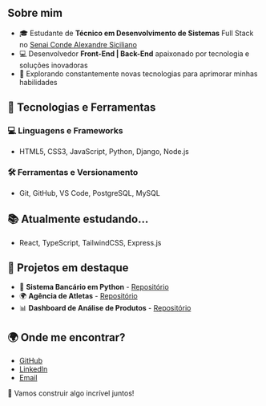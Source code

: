<h2>Sobre mim</h2>
<ul>
    <li>🎓 Estudante de <strong>Técnico em Desenvolvimento de Sistemas</strong> Full Stack no <a href="https://sp.senai.br/unidade/jundiai/">Senai Conde Alexandre Siciliano</a></li>
    <li>💻 Desenvolvedor <strong>Front-End | Back-End</strong> apaixonado por tecnologia e soluções inovadoras</li>
    <li>🚀 Explorando constantemente novas tecnologias para aprimorar minhas habilidades</li>
</ul>

<h2>🚀 Tecnologias e Ferramentas</h2>
<h3>💻 Linguagens e Frameworks</h3>
<ul>
    <li>HTML5, CSS3, JavaScript, Python, Django, Node.js</li>
</ul>

<h3>🛠️ Ferramentas e Versionamento</h3>
<ul>
    <li>Git, GitHub, VS Code, PostgreSQL, MySQL</li>
</ul>

<h2>📚 Atualmente estudando...</h2>
<ul>
    <li>React, TypeScript, TailwindCSS, Express.js</li>
</ul>

<h2>📌 Projetos em destaque</h2>
<ul>
    <li>🏦 <strong>Sistema Bancário em Python</strong> - <a href="https://github.com/DEV310107">Repositório</a></li>
    <li>🌍 <strong>Agência de Atletas</strong> - <a href="https://github.com/DEV310107">Repositório</a></li>
    <li>📊 <strong>Dashboard de Análise de Produtos</strong> - <a href="https://github.com/DEV310107">Repositório</a></li>
</ul>

<h2>🌍 Onde me encontrar?</h2>
<ul>
    <li><a href="https://github.com/DEV310107">GitHub</a></li>
    <li><a href="https://www.linkedin.com/in/seu-perfil/">LinkedIn</a></li>
    <li><a href="mailto:seuemail@gmail.com">Email</a></li>
</ul>

<p>🚀 Vamos construir algo incrível juntos!</p>
